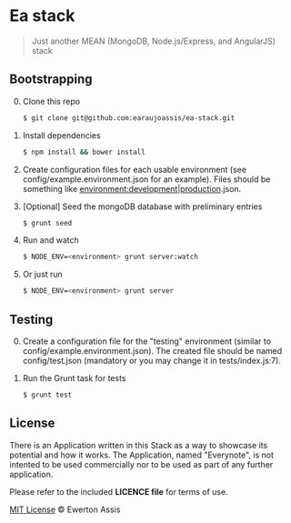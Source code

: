 # Ea stack

> Just another MEAN (MongoDB, Node.js/Express, and AngularJS) stack


## Bootstrapping

0. Clone this repo

   ```sh
   $ git clone git@github.com:earaujoassis/ea-stack.git
   ```

1. Install dependencies

   ```sh
   $ npm install && bower install
   ```

2. Create configuration files for each usable environment (see config/example.environment.json for
an example). Files should be something like <environment:development|production>.json.

3. [Optional] Seed the mongoDB database with preliminary entries

   ```sh
   $ grunt seed
   ```

4. Run and watch

   ```sh
   $ NODE_ENV=<environment> grunt server:watch
   ```

4. Or just run

   ```sh
   $ NODE_ENV=<environment> grunt server
   ```

## Testing

0. Create a configuration file for the "testing" environment (similar to config/example.environment.json).
The created file should be named config/test.json (mandatory or you may change it in tests/index.js:7).

1. Run the Grunt task for tests

   ```sh
   $ grunt test
   ```

## License

There is an Application written in this Stack as a way to showcase its potential and how it works.
The Application, named "Everynote", is not intented to be used commercially nor to be used as part
of any further application.

Please refer to the included **LICENCE file** for terms of use.

[MIT License](http://ewerton-araujo.mit-license.org/) &copy; Ewerton Assis
